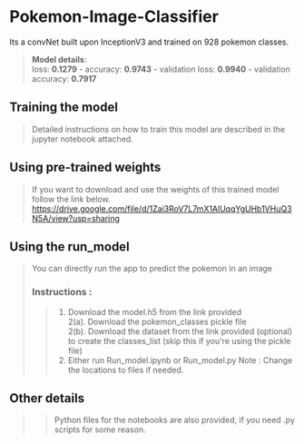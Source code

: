 # Pokemon-Image-Classifier
Its a convNet built upon InceptionV3 and trained on 928 pokemon classes.
> **Model details**:  
 loss: **0.1279** - accuracy: **0.9743** - validation loss: **0.9940** - validation accuracy: **0.7917**

## Training the model
> Detailed instructions on how to train this model are described in the jupyter notebook attached.

## Using pre-trained weights
> If you want to download and use the weights of this trained model follow the link below.   
> https://drive.google.com/file/d/1Zai3RoV7L7mX1AlUqqYgUHb1VHuQ3N5A/view?usp=sharing

## Using the run_model
> You can directly run the app to predict the pokemon in an image
> ###  Instructions : 
>> 1.    Download the model.h5 from the link provided  
>> 2(a). Download the pokemon_classes pickle file  
>> 2(b). Download the dataset from the link provided (optional) to create the classes_list (skip this if you're using the pickle file)  
>> 3.    Either run Run_model.ipynb or Run_model.py
>> Note : Change the locations to files if needed.  

## Other details  
>> Python files for the notebooks are also provided, if you need .py scripts for some reason.  
